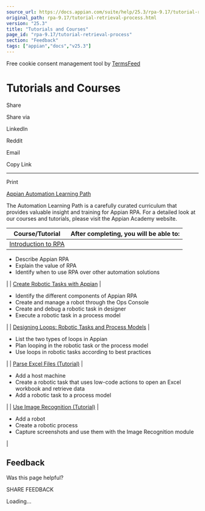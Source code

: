 ```yaml
---
source_url: https://docs.appian.com/suite/help/25.3/rpa-9.17/tutorial-retrieval-process.html
original_path: rpa-9.17/tutorial-retrieval-process.html
version: "25.3"
title: "Tutorials and Courses"
page_id: "rpa-9.17/tutorial-retrieval-process"
section: "Feedback"
tags: ["appian","docs","v25.3"]
---
```



Free cookie consent management tool by [TermsFeed](https://www.termsfeed.com/)

# Tutorials and Courses

Share

Share via

LinkedIn

Reddit

Email

Copy Link

* * *

Print

[Appian Automation Learning Path](https://academy.appian.com/#/curricula/1304cdcd-7b76-4fa1-8a46-cc8dee7770c2)

The Automation Learning Path is a carefully curated curriculum that provides valuable insight and training for Appian RPA. For a detailed look at our courses and tutorials, please visit the Appian Academy website.

| Course/Tutorial | After completing, you will be able to: |
| --- | --- |
| [Introduction to RPA](https://academy.appian.com/#/online-courses/2f2d8fe1-ecc9-4bac-bb74-d5b4e8212681) |
-   Describe Appian RPA
-   Explain the value of RPA
-   Identify when to use RPA over other automation solutions

 |
| [Create Robotic Tasks with Appian](https://academy.appian.com/#/online-courses/a11e15e0-bea2-4218-9ace-9bd2903a1299) |

-   Identify the different components of Appian RPA
-   Create and manage a robot through the Ops Console
-   Create and debug a robotic task in designer
-   Execute a robotic task in a process model

 |
| [Designing Loops: Robotic Tasks and Process Models](https://academy.appian.com/#/online-courses/0ce03668-b0c8-4f2e-9da9-015dff9ee1f8) |

-   List the two types of loops in Appian
-   Plan looping in the robotic task or the process model
-   Use loops in robotic tasks according to best practices

 |
| [Parse Excel Files (Tutorial)](https://academy.appian.com/#/online-courses/57b938d8-8880-4d2c-bf8e-aa5c3e9cb1fd) |

-   Add a host machine
-   Create a robotic task that uses low-code actions to open an Excel workbook and retrieve data
-   Add a robotic task to a process model

 |
| [Use Image Recognition (Tutorial)](https://academy.appian.com/#/online-courses/b70cd381-d017-4509-9ad3-f34492b38a7e) |

-   Add a robot
-   Create a robotic process
-   Capture screenshots and use them with the Image Recognition module

 |

## Feedback

Was this page helpful?

SHARE FEEDBACK

Loading...